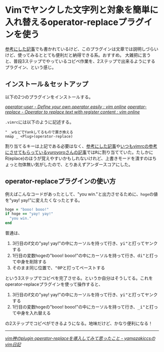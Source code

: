 # <span>Vimでヤンクした文字列と対象を簡単に入れ替える</span><span>operator-replaceプラグインを使う</span>

[参考にした記事](http://vim.g.hatena.ne.jp/yamazakiccs/20090913)でも書かれているけど、このプラグインは文章では説明しづらいけど、使ってみるととても便利だと納得できる系。おすすめ。
大雑把に言うと、普段3ステップでやっているコピペ作業を、2ステップで出来るようにするプラグイン、という感じ。
<!-- READMORE -->

## インストール＆セットアップ
以下の2つのプラグインをインストールする。

<cite>[operator-user - Define your own operator easily : vim online](http://www.vim.org/scripts/script.php?script_id=2692)</cite>
<cite>[operator-replace - Operator to replace text with register content : vim online](http://www.vim.org/scripts/script.php?script_id=2782)</cite>

`.vimrc`には以下のように記述する。

~~~ vim
" _wなどでYankしてるもので置き換える
nmap _ <Plug>(operator-replace)
~~~

割り当てるキーは上記である必要はなく、[参考にした記事](http://vim.g.hatena.ne.jp/yamazakiccs/20090913)や[いつもvimrcの参考にさせてもらっているyuroyoroさんの記事](http://d.hatena.ne.jp/yuroyoro/20101104/1288879591)では<kbd>R</kbd>に割り当てていた。たしかにR(eplace)のほうが覚えやすいかもしれないけれど、上書きモードを潰すのはちょっと勿体無い気がしたので、とりあえずアンダースコアにした。


## operator-replaceプラグインの使い方

例えばこんなコードがあったとして、"you win."と出力させるために、`hoge`の値を"yay! yay!"に変えたくなったとする。

~~~ ruby
hoge = "booo! booo!"
if hoge == "yay! yay!"
  "you win."
end
~~~

普通は、

1. 3行目のif文の"yay! yay!"の中にカーソルを持って行き、<kbd>yi"</kbd>と打ってヤンクする
2. 1行目の変数hogeの"booo! booo!"の中にカーソルを持って行き、<kbd>di"</kbd>と打って中身を削除する
3. そのまま同じ位置で、<kbd>"0P</kbd>と打ってペーストする

という3ステップでコピペを完了させる。というか自分はそうしてる。これをoperator-replaceプラグインを使って操作すると、

1. 3行目のif文の"yay! yay!"の中にカーソルを持って行き、<kbd>yi"</kbd>と打ってヤンクする
2. 1行目の変数hogeの"booo! booo!"の中にカーソルを持って行き、<kbd>_i"</kbd>と打って中身を入れ替える

の2ステップでコピペができるようになる。地味だけど、かなり便利になる！

* * *

<cite>[vim神のplugin operator-replaceを導入してみて思ったこと - yamazakiccsのvim日記](http://vim.g.hatena.ne.jp/yamazakiccs/20090913)</cite>
